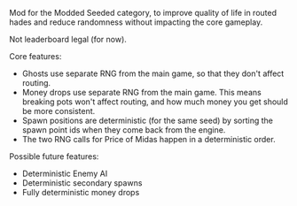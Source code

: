 Mod for the Modded Seeded category, to improve quality of life in routed
hades and reduce randomness without impacting the core gameplay.

Not leaderboard legal (for now).

Core features:
 - Ghosts use separate RNG from the main game, so that they don't affect routing.
 - Money drops use separate RNG from the main game. This means breaking pots won't affect routing, and how much money you get should be more consistent.
 - Spawn positions are deterministic (for the same seed) by sorting the spawn point ids when they come back from the engine.
 - The two RNG calls for Price of Midas happen in a deterministic order.

Possible future features:
 - Deterministic Enemy AI
 - Deterministic secondary spawns
 - Fully deterministic money drops
